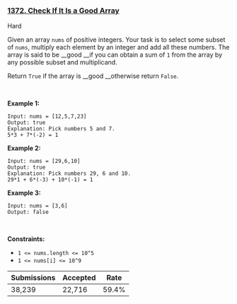 ### [1372. Check If It Is a Good Array](https://leetcode.com/problems/check-if-it-is-a-good-array/description/)

Hard

Given an array `` nums `` of positive integers. Your task is to select some subset of `` nums ``, multiply each element by an integer and add all these numbers. The array is said to be __good __if you can obtain a sum of `` 1 `` from the array by any possible subset and multiplicand.

Return `` True `` if the array is __good __otherwise return `` False ``.

 

<strong class="example">Example 1:</strong>

```
Input: nums = [12,5,7,23]
Output: true
Explanation: Pick numbers 5 and 7.
5*3 + 7*(-2) = 1
```

<strong class="example">Example 2:</strong>

```
Input: nums = [29,6,10]
Output: true
Explanation: Pick numbers 29, 6 and 10.
29*1 + 6*(-3) + 10*(-1) = 1
```

<strong class="example">Example 3:</strong>

```
Input: nums = [3,6]
Output: false
```

 

__Constraints:__

*   `` 1 <= nums.length <= 10^5 ``
*   `` 1 <= nums[i] <= 10^9 ``

| Submissions    | Accepted     | Rate   |
| -------------- | ------------ | ------ |
| 38,239 | 22,716 | 59.4% |